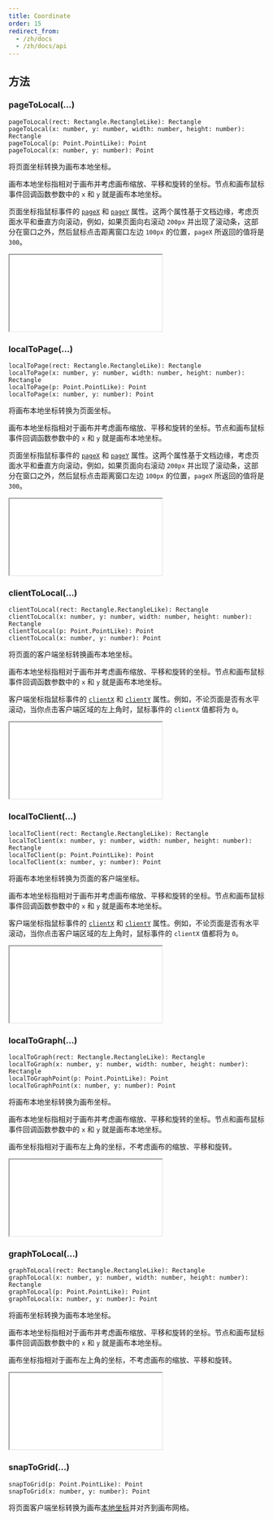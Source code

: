 ```yaml
---
title: Coordinate
order: 15
redirect_from:
  - /zh/docs
  - /zh/docs/api
---
```


## 方法

### pageToLocal(...)

```sign
pageToLocal(rect: Rectangle.RectangleLike): Rectangle
pageToLocal(x: number, y: number, width: number, height: number): Rectangle
pageToLocal(p: Point.PointLike): Point
pageToLocal(x: number, y: number): Point
```

将页面坐标转换为画布本地坐标。

画布本地坐标指相对于画布并考虑画布缩放、平移和旋转的坐标。节点和画布鼠标事件回调函数参数中的 `x` 和 `y` 就是画布本地坐标。

页面坐标指鼠标事件的 [`pageX`](https://developer.mozilla.org/zh-CN/docs/Web/API/MouseEvent/pageX) 和 [`pageY`](https://developer.mozilla.org/zh-CN/docs/Web/API/MouseEvent/pageY) 属性。这两个属性基于文档边缘，考虑页面水平和垂直方向滚动，例如，如果页面向右滚动 `200px` 并出现了滚动条，这部分在窗口之外，然后鼠标点击距离窗口左边 `100px` 的位置，`pageX` 所返回的值将是 `300`。

<iframe src="/demos/api/graph/coord"></iframe>

### localToPage(...)

```sign
localToPage(rect: Rectangle.RectangleLike): Rectangle
localToPage(x: number, y: number, width: number, height: number): Rectangle
localToPage(p: Point.PointLike): Point
localToPage(x: number, y: number): Point
```

将画布本地坐标转换为页面坐标。

画布本地坐标指相对于画布并考虑画布缩放、平移和旋转的坐标。节点和画布鼠标事件回调函数参数中的 `x` 和 `y` 就是画布本地坐标。

页面坐标指鼠标事件的 [`pageX`](https://developer.mozilla.org/zh-CN/docs/Web/API/MouseEvent/pageX) 和 [`pageY`](https://developer.mozilla.org/zh-CN/docs/Web/API/MouseEvent/pageY) 属性。这两个属性基于文档边缘，考虑页面水平和垂直方向滚动，例如，如果页面向右滚动 `200px` 并出现了滚动条，这部分在窗口之外，然后鼠标点击距离窗口左边 `100px` 的位置，`pageX` 所返回的值将是 `300`。

<iframe src="/demos/api/graph/coord"></iframe>

### clientToLocal(...)

```sign
clientToLocal(rect: Rectangle.RectangleLike): Rectangle
clientToLocal(x: number, y: number, width: number, height: number): Rectangle
clientToLocal(p: Point.PointLike): Point
clientToLocal(x: number, y: number): Point
```

将页面的客户端坐标转换画布本地坐标。

画布本地坐标指相对于画布并考虑画布缩放、平移和旋转的坐标。节点和画布鼠标事件回调函数参数中的 `x` 和 `y` 就是画布本地坐标。

客户端坐标指鼠标事件的 [`clientX`](https://developer.mozilla.org/zh-CN/docs/Web/API/MouseEvent/clientX) 和 [`clientY`](https://developer.mozilla.org/zh-CN/docs/Web/API/MouseEvent/clientY) 属性。例如，不论页面是否有水平滚动，当你点击客户端区域的左上角时，鼠标事件的 `clientX` 值都将为 `0`。 

<iframe src="/demos/api/graph/coord"></iframe>

### localToClient(...)

```sign
localToClient(rect: Rectangle.RectangleLike): Rectangle
localToClient(x: number, y: number, width: number, height: number): Rectangle
localToClient(p: Point.PointLike): Point
localToClient(x: number, y: number): Point
```

将画布本地坐标转换为页面的客户端坐标。

画布本地坐标指相对于画布并考虑画布缩放、平移和旋转的坐标。节点和画布鼠标事件回调函数参数中的 `x` 和 `y` 就是画布本地坐标。

客户端坐标指鼠标事件的 [`clientX`](https://developer.mozilla.org/zh-CN/docs/Web/API/MouseEvent/clientX) 和 [`clientY`](https://developer.mozilla.org/zh-CN/docs/Web/API/MouseEvent/clientY) 属性。例如，不论页面是否有水平滚动，当你点击客户端区域的左上角时，鼠标事件的 `clientX` 值都将为 `0`。 

<iframe src="/demos/api/graph/coord"></iframe>

### localToGraph(...)

```sign
localToGraph(rect: Rectangle.RectangleLike): Rectangle
localToGraph(x: number, y: number, width: number, height: number): Rectangle
localToGraphPoint(p: Point.PointLike): Point
localToGraphPoint(x: number, y: number): Point
```

将画布本地坐标转换为画布坐标。

画布本地坐标指相对于画布并考虑画布缩放、平移和旋转的坐标。节点和画布鼠标事件回调函数参数中的 `x` 和 `y` 就是画布本地坐标。

画布坐标指相对于画布左上角的坐标，不考虑画布的缩放、平移和旋转。

<iframe src="/demos/api/graph/coord"></iframe>

### graphToLocal(...)

```sign
graphToLocal(rect: Rectangle.RectangleLike): Rectangle
graphToLocal(x: number, y: number, width: number, height: number): Rectangle
graphToLocal(p: Point.PointLike): Point
graphToLocal(x: number, y: number): Point
```

将画布坐标转换为画布本地坐标。

画布本地坐标指相对于画布并考虑画布缩放、平移和旋转的坐标。节点和画布鼠标事件回调函数参数中的 `x` 和 `y` 就是画布本地坐标。

画布坐标指相对于画布左上角的坐标，不考虑画布的缩放、平移和旋转。

<iframe src="/demos/api/graph/coord"></iframe>

### snapToGrid(...)

```sign
snapToGrid(p: Point.PointLike): Point
snapToGrid(x: number, y: number): Point
```

将页面客户端坐标转换为画布[本地坐标](#clienttolocal)并对齐到画布网格。